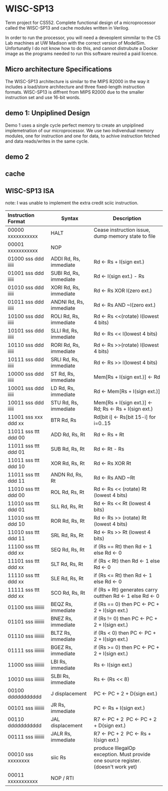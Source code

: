 # WISC-SP13
Term project for CS552. Complete functional design of a microprocessor called the WISC-SP13 and cache modules written in Verilog. 

In order to run the processor, you will need a deveoplent simmilar to the CS Lab machines at UW Madison with the correct version of ModelSim. Unfortunatly I do not know how to do this, and cannot distrubute a Docker image as the programs needed to run this software reuired a paid licence.

## Micro architecture Specifications
The WISC-SP13 architecture is similar to the MIPS R2000 in the way it includes a load/store architecture and three fixed-length instruction formats. WISC-SP13 is diffrent from MIPS R2000 due to the smaller instruction set and use 16-bit words.

## demo 1: Unpiplined Design
Demo 1 uses a single cycle perfect memory to create an unpiplined implemetnation of our microprocessor. We use two indivendual memory modules, one for instruction and one for data, to achive instruction fetched and data reads/writes in the same cycle.

## demo 2

## cache

## WISC-SP13 ISA
note: I was unable to implement the extra credit sciic instruction.

| Instruction Format | Syntax | Description |
| :-- | --- | --- |
| 00000 xxxxxxxxxxx | HALT | Cease instruction issue, dump memory state to file |
| 00001 xxxxxxxxxxx | NOP |  |
| 01000 sss ddd iiiii | ADDI Rd, Rs, immediate | Rd <- Rs + I(sign ext.) |
| 01001 sss ddd iiiii | SUBI Rd, Rs, immediate | Rd <- I(sign ext.) - Rs |
| 01010 sss ddd iiiii | XORI Rd, Rs, immediate | Rd <- Rs XOR I(zero ext.) |
| 01011 sss ddd iiiii | ANDNI Rd, Rs, immediate | Rd <- Rs AND ~I(zero ext.) |
| 10100 sss ddd iiiii | ROLI Rd, Rs, immediate | Rd <- Rs <<(rotate) I(lowest 4 bits) |
| 10101 sss ddd iiiii | SLLI Rd, Rs, immediate | Rd <- Rs << I(lowest 4 bits) |
| 10110 sss ddd iiiii | RORI Rd, Rs, immediate | Rd <- Rs >>(rotate) I(lowest 4 bits) |
| 10111 sss ddd iiiii | SRLI Rd, Rs, immediate | Rd <- Rs >> I(lowest 4 bits) |
| 10000 sss ddd iiiii | ST Rd, Rs, immediate | Mem[Rs + I(sign ext.)] <- Rd |
| 10001 sss ddd iiiii | LD Rd, Rs, immediate | Rd <- Mem[Rs + I(sign ext.)] |
| 10011 sss ddd iiiii | STU Rd, Rs, immediate | Mem[Rs + I(sign ext.)] <- Rd; Rs <- Rs + I(sign ext.) |
| 11001 sss xxx ddd xx | BTR Rd, Rs | Rd[bit i] <- Rs[bit 15-i] for i=0..15 |
| 11011 sss ttt ddd 00 | ADD Rd, Rs, Rt | Rd <- Rs + Rt |
| 11011 sss ttt ddd 01 | SUB Rd, Rs, Rt | Rd <- Rt - Rs |
| 11011 sss ttt ddd 10 | XOR Rd, Rs, Rt | Rd <- Rs XOR Rt |
| 11011 sss ttt ddd 11 | ANDN Rd, Rs, Rt | Rd <- Rs AND ~Rt |
| 11010 sss ttt ddd 00 | ROL Rd, Rs, Rt | Rd <- Rs << (rotate) Rt (lowest 4 bits) |
| 11010 sss ttt ddd 01 | SLL Rd, Rs, Rt | Rd <- Rs << Rt (lowest 4 bits) |
| 11010 sss ttt ddd 10 | ROR Rd, Rs, Rt | Rd <- Rs >> (rotate) Rt (lowest 4 bits) |
| 11010 sss ttt ddd 11 | SRL Rd, Rs, Rt | Rd <- Rs >> Rt (lowest 4 bits) |
| 11100 sss ttt ddd xx | SEQ Rd, Rs, Rt | if (Rs == Rt) then Rd <- 1 else Rd <- 0 |
| 11101 sss ttt ddd xx | SLT Rd, Rs, Rt | if (Rs < Rt) then Rd <- 1 else Rd <- 0 |
| 11110 sss ttt ddd xx | SLE Rd, Rs, Rt | if (Rs <= Rt) then Rd <- 1 else Rd <- 0 |
| 11111 sss ttt ddd xx | SCO Rd, Rs, Rt | if (Rs + Rt) generates carry outthen Rd <- 1 else Rd <- 0 |
| 01100 sss iiiiiiii | BEQZ Rs, immediate | if (Rs == 0) then PC <- PC + 2 + I(sign ext.) |
| 01101 sss iiiiiiii | BNEZ Rs, immediate | if (Rs != 0) then PC <- PC + 2 + I(sign ext.) |
| 01110 sss iiiiiiii | BLTZ Rs, immediate | if (Rs < 0) then PC <- PC + 2 + I(sign ext.) |
| 01111 sss iiiiiiii | BGEZ Rs, immediate | if (Rs >= 0) then PC <- PC + 2 + I(sign ext.) |
| 11000 sss iiiiiiii | LBI Rs, immediate | Rs <- I(sign ext.) |
| 10010 sss iiiiiiii | SLBI Rs, immediate | Rs <- (Rs << 8) |
| 00100 ddddddddddd | J displacement| PC <- PC + 2 + D(sign ext.) |
| 00101 sss iiiiiiii | JR Rs, immediate | PC <- Rs + I(sign ext.) |
| 00110 ddddddddddd | JAL displacement | R7 <- PC + 2` `PC <- PC + 2 + D(sign ext.) |
| 00111 sss iiiiiiii | JALR Rs, immediate | R7 <- PC + 2` `PC <- Rs + I(sign ext.) |
| 00010 sss xxxxxxxx | siic Rs | produce IllegalOp exception. Must provide one source register. (doesn't work yet) |
| 00011 xxxxxxxxxxx | NOP / RTI |  |